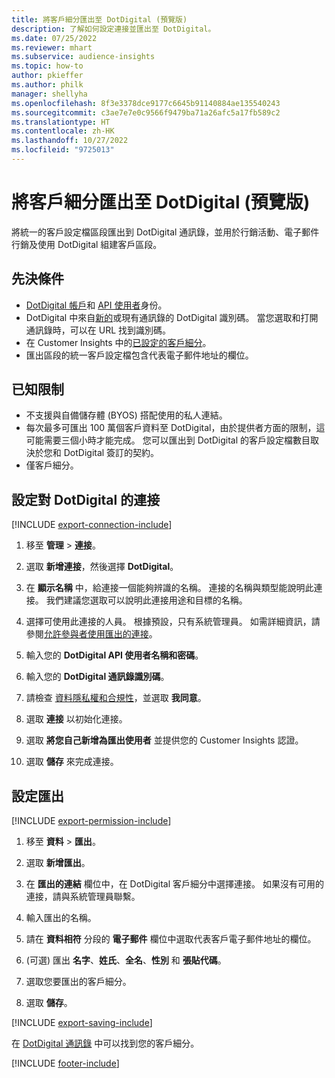 ```yaml
---
title: 將客戶細分匯出至 DotDigital (預覽版)
description: 了解如何設定連接並匯出至 DotDigital。
ms.date: 07/25/2022
ms.reviewer: mhart
ms.subservice: audience-insights
ms.topic: how-to
author: pkieffer
ms.author: philk
manager: shellyha
ms.openlocfilehash: 8f3e3378dce9177c6645b91140884ae135540243
ms.sourcegitcommit: c3ae7e7e0c9566f9479ba71a26afc5a17fb589c2
ms.translationtype: HT
ms.contentlocale: zh-HK
ms.lasthandoff: 10/27/2022
ms.locfileid: "9725013"
---
```

# <a name="export-segments-to-dotdigital-preview"></a>將客戶細分匯出至 DotDigital (預覽版)

將統一的客戶設定檔區段匯出到 DotDigital 通訊錄，並用於行銷活動、電子郵件行銷及使用 DotDigital 組建客戶區段。

## <a name="prerequisites"></a>先決條件

- [DotDigital 帳戶](https://dotdigital.com/)和 [API 使用者](https://support.dotdigital.com/hc/articles/115001718730-How-do-I-create-an-API-user)身份。
- DotDigital 中來自[新的](https://support.dotdigital.com/hc/articles/212211968-Creating-an-address-book)或現有通訊錄的 DotDigital 識別碼。 當您選取和打開通訊錄時，可以在 URL 找到識別碼。
- 在 Customer Insights 中的[已設定的客戶細分](segments.md)。
- 匯出區段的統一客戶設定檔包含代表電子郵件地址的欄位。

## <a name="known-limitations"></a>已知限制

- 不支援與自備儲存體 (BYOS) 搭配使用的私人連結。
- 每次最多可匯出 100 萬個客戶資料至 DotDigital，由於提供者方面的限制，這可能需要三個小時才能完成。 您可以匯出到 DotDigital 的客戶設定檔數目取決於您和 DotDigital 簽訂的契約。
- 僅客戶細分。

## <a name="set-up-connection-to-dotdigital"></a>設定對 DotDigital 的連接

[!INCLUDE [export-connection-include](includes/export-connection-admn.md)]

1. 移至 **管理** > **連接**。

1. 選取 **新增連接**，然後選擇 **DotDigital**。

1. 在 **顯示名稱** 中，給連接一個能夠辨識的名稱。 連接的名稱與類型能說明此連接。 我們建議您選取可以說明此連接用途和目標的名稱。

1. 選擇可使用此連接的人員。 根據預設，只有系統管理員。 如需詳細資訊，請參閱[允許參與者使用匯出的連接](connections.md#allow-contributors-to-use-a-connection-for-exports)。

1. 輸入您的 **DotDigital API 使用者名稱和密碼**。

1. 輸入您的 **DotDigital 通訊錄識別碼**。

1. 請檢查 [資料隱私權和合規性](connections.md#data-privacy-and-compliance)，並選取 **我同意**。

1. 選取 **連接** 以初始化連接。

1. 選取 **將您自己新增為匯出使用者** 並提供您的 Customer Insights 認證。

1. 選取 **儲存** 來完成連接。

## <a name="configure-an-export"></a>設定匯出

[!INCLUDE [export-permission-include](includes/export-permission.md)]

1. 移至 **資料** > **匯出**。

1. 選取 **新增匯出**。

1. 在 **匯出的連結** 欄位中，在 DotDigital 客戶細分中選擇連接。 如果沒有可用的連接，請與系統管理員聯繫。

1. 輸入匯出的名稱。

1. 請在 **資料相符** 分段的 **電子郵件** 欄位中選取代表客戶電子郵件地址的欄位。

1. (可選) 匯出 **名字**、**姓氏**、**全名**、**性別** 和 **張貼代碼**。

1. 選取您要匯出的客戶細分。

1. 選取 **儲存**。

[!INCLUDE [export-saving-include](includes/export-saving.md)]

在 [DotDigital 通訊錄](https://support.dotdigital.com/hc/articles/212211968-Creating-an-address-book) 中可以找到您的客戶細分。

[!INCLUDE [footer-include](includes/footer-banner.md)]
